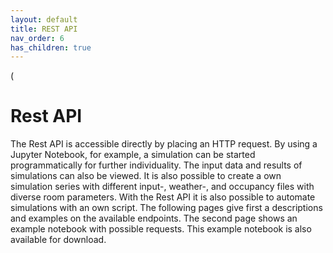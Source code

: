 ```yaml
---
layout: default
title: REST API
nav_order: 6
has_children: true
---
```

(
# Rest API

The Rest API is accessible directly by placing an HTTP request. By using a Jupyter Notebook, for example, a simulation can be started programmatically for further individuality. The input data and results of simulations can also be viewed. It is also possible to create a own simulation series with different input-, weather-, and occupancy files with diverse room parameters. With the Rest API it is also possible to automate simulations with an own script. The following pages give first a descriptions and examples on the available endpoints. The second page shows an example notebook with possible requests. This example notebook is also available for download. 
